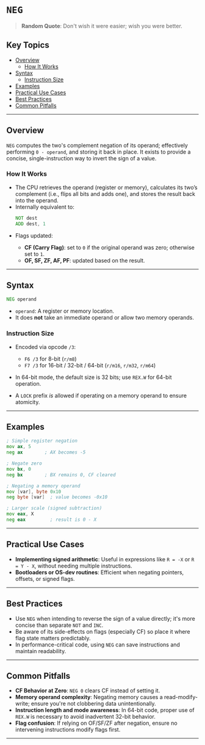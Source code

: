 # `NEG`

> **Random Quote**: Don't wish it were easier; wish you were better.

## Key Topics

- [Overview](#overview)
    - [How It Works](#how-it-works)
- [Syntax](#syntax)
    - [Instruction Size](#instruction-size)
- [Examples](#examples)
- [Practical Use Cases](#practical-use-cases)
- [Best Practices](#best-practices)
- [Common Pitfalls](#common-pitfalls)

---

## Overview

`NEG` computes the two's complement negation of its operand; effectively performing `0 - operand`, and storing it back in place. It exists to provide a concise, single-instruction way to invert the sign of a value.

### How It Works

- The CPU retrieves the operand (register or memory), calculates its two’s complement (i.e., flips all bits and adds one), and stores the result back into the operand.  
- Internally equivalent to:  
  ```asm
  NOT dest
  ADD dest, 1
  ```

* Flags updated:

  * **CF (Carry Flag)**: set to `0` if the original operand was zero; otherwise set to `1`.
  * **OF, SF, ZF, AF, PF**: updated based on the result.

---

## Syntax

```asm
NEG operand
```

* `operand`: A register or memory location.
* It does **not** take an immediate operand or allow two memory operands.

### Instruction Size

* Encoded via opcode `/3`:

  * `F6 /3` for 8-bit (`r/m8`)
  * `F7 /3` for 16-bit / 32-bit / 64-bit (`r/m16`, `r/m32`, `r/m64`)
* In 64-bit mode, the default size is 32 bits; use `REX.W` for 64-bit operation.
* A `LOCK` prefix *is* allowed if operating on a memory operand to ensure atomicity.

---

## Examples

```asm
; Simple register negation
mov ax, 5
neg ax        ; AX becomes -5

; Negate zero
mov bx, 0
neg bx        ; BX remains 0, CF cleared

; Negating a memory operand
mov [var], byte 0x10
neg byte [var]  ; value becomes -0x10

; Larger scale (signed subtraction)
mov eax, X
neg eax         ; result is 0 - X
```

---

## Practical Use Cases

* **Implementing signed arithmetic**: Useful in expressions like `R = -X` or `R = Y - X`, without needing multiple instructions.
* **Bootloaders or OS-dev routines**: Efficient when negating pointers, offsets, or signed flags.

---

## Best Practices

* Use `NEG` when intending to reverse the sign of a value directly; it's more concise than separate `NOT` and `INC`.
* Be aware of its side-effects on flags (especially CF) so place it where flag state matters predictably.
* In performance-critical code, using `NEG` can save instructions and maintain readability.

---

## Common Pitfalls

* **CF Behavior at Zero**: `NEG 0` clears CF instead of setting it.
* **Memory operand complexity**: Negating memory causes a read-modify-write; ensure you're not clobbering data unintentionally.
* **Instruction length and mode awareness**: In 64-bit code, proper use of `REX.W` is necessary to avoid inadvertent 32-bit behavior.
* **Flag confusion**: If relying on OF/SF/ZF after negation, ensure no intervening instructions modify flags first.

---
